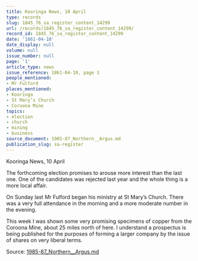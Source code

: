 ```yaml
---
title: Kooringa News, 10 April
type: records
slug: 1845_76_sa_register_content_14299
url: /records/1845_76_sa_register_content_14299/
record_id: 1845_76_sa_register_content_14299
date: '1861-04-10'
date_display: null
volume: null
issue_number: null
page: '1'
article_type: news
issue_reference: 1861-04-10, page 1
people_mentioned:
- Mr Fulford
places_mentioned:
- Kooringa
- St Mary’s Church
- Coroona Mine
topics:
- election
- church
- mining
- business
source_document: 1985-87_Northern__Argus.md
publication_slug: sa-register
---
```


Kooringa News, 10 April

The forthcoming election promises to arouse more interest than the last one.  One of the candidates was rejected last year and the whole thing is a more local affair.

On Sunday last Mr Fulford began his ministry at St Mary’s Church.  There was a very full attendance in the morning and a more moderate number in the evening.

This week I was shown some very promising specimens of copper from the Coroona Mine, about 25 miles north of here.  I understand a prospectus is being published for the purposes of forming a larger company by the issue of shares on very liberal terms.

Source: [1985-87_Northern__Argus.md](/downloads/markdown/1985-87_Northern__Argus.md)
